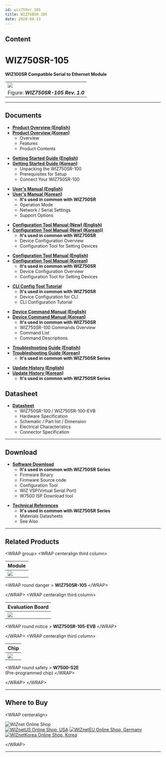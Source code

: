 ```yaml
---
id: wiz750sr_105
title: WIZ750SR-105
date: 2020-04-13
---
```


## Content

# WIZ750SR-105

**WIZ100SR Compatible Serial to Ethernet Module**

|                                                   |
| ------------------------------------------------- |
| ![](/products/wiz750sr-105/wiz750sr-105_main.png) |
| Figure: ***WIZ750SR-105 Rev. 1.0***               |

-----

## Documents

  - **[Product Overview (English)](Overview-[EN].md)**
  - **[Product Overview (Korean)](Overview-[KO].md)**
      - Overview
      - Features
      - Product Contents

<!-- end list -->

  - **[Getting Started Guide (English)](Getting_Started-[EN].md)**
  - **[Getting Started Guide (Korean)](Getting_Started-[KO].md)**
      - Unpacking the WIZ750SR-100
      - Prerequisites for Setup
      - Connect Your WIZ750SR-100

<!-- end list -->

  - **[User's Manual (English)](User's_Manual-[EN].md)** 
  - **[User's Manual (Korean)](User's_Manual-[KO].md)** 
      - **It's used in common with WIZ750SR**
      - Operation Mode
      - Network / Serial Settings
      - Support Options

<!-- end list -->

  - **[Configuration Tool Manual (New) (English)](Configuration_Tool_Manual_(New)-[EN].md)**
  - **[Configuration Tool Manual (New) (Korean))](Configuration_Tool_Manual_(New)-[KO].md)**
      - **It's used in common with WIZ750SR**
      - Device Configuration Overview
      - Configuration Tool for Setting Devices

<!-- end list -->

  - **[Configuration Tool Manual (English)](Configuration_Tool_Manual-[EN].md)**
  - **[Configuration Tool Manual (Korean)](Configuration_Tool_Manual-[KO].md)**
      - **It's used in common with WIZ750SR**
      - Device Configuration Overview
      - Configuration Tool for Setting Devices

<!-- end list -->

  - **[CLI Config Tool Tutorial](CLI_Config_Tool_Tutorial.md)**
      - **It's used in common with WIZ750SR**
      - Device Configuration for CLI
      - CLI Configuration Tutorial

<!-- end list -->

  - **[Device Command Manual (English)](Command_Manual-[EN].md)**
  - **[Device Command Manual (Korean)](Command_Manual-[KO].md)**
      - **It's used in common with WIZ750SR**
      - WIZ750SR-100 Commands Overview
      - Command List
      - Command Descriptions

<!-- end list -->

  - **[Troubleshooting Guide (English)](Trouble_Shooting-[EN].md)**
  - **[Troubleshooting Guide (Korean)](Trouble_Shooting-[KO].md)**
      - **It's used in common with WIZ750SR Series**

<!-- end list -->

  - **[Update History (English)](Series_Update_History-[EN].md)**
  - **[Update History (Korean)](Series_Update_History-[KO].md)**
      - **It's used in common with WIZ750SR Series**

## Datasheet

  - **[Datasheet](Datasheet.md)**
      - WIZ750SR-100 / WIZ750SR-100-EVB
      - Hardware Specification
      - Schematic / Part list / Dimension
      - Electrical Characteristics
      - Connector Specification

-----

## Download

  - **[Software Download](Download.md)**
      - **It's used in common with WIZ750SR Series**
      - Firmware Binary
      - Firmware Source code 
      - Configuration Tool
      - WIZ VSP(Virtual Serial Port)
      - W7500 ISP Download tool

<!-- end list -->

  - **[Technical References](Technical_References.md)**
      - **It's used in common with WIZ750SR Series**
      - Materials Datasheets
      - See Also
-----

## Related Products

\<WRAP group\> \<WRAP centeralign third column\>

| **Module**                                   |
| -------------------------------------------- |
| ![](/products/wiz750sr-105/wiz750sr-105.png) |

\<WRAP round danger \> **WIZ750SR-105** \</WRAP\>

\</WRAP\> \<WRAP centeralign third column\>

| **Evaluation Board**                         |
| -------------------------------------------- |
| ![](/products/wiz750sr-105/wiz105sr-evb.jpg) |

\<WRAP round notice \> **WIZ750SR-105-EVB** \</WRAP\>

\</WRAP\> \<WRAP centeralign third column\>

| **Chip**                            |
| ----------------------------------- |
| ![](/products/wiz750jr/w7500_1.jpg) |

\<WRAP round safety \> **W7500-S2E**  
(Pre-programmed chip) \</WRAP\>

\</WRAP\> \</WRAP\>

-----

## Where to Buy

\<WRAP centeralign\>

![WIZnet Online Shop](/products/w5500/buynow.png)  
[![WIZnetUS Online Shop,
USA](/products/w5500/w5500_evb/icons/dollar.png)](http://www.shopwiznet.com/)
[![WIZnetEU Online Shop,
Germany](/products/w5500/w5500_evb/icons/european-euro.png)](http://shop.wiznet.eu/)
[![WIZnetKorea Online Shop,
Korea](/products/w5500/w5500_evb/icons/won.png)](http://shop.wiznet.co.kr/)

\</WRAP\>

-----
